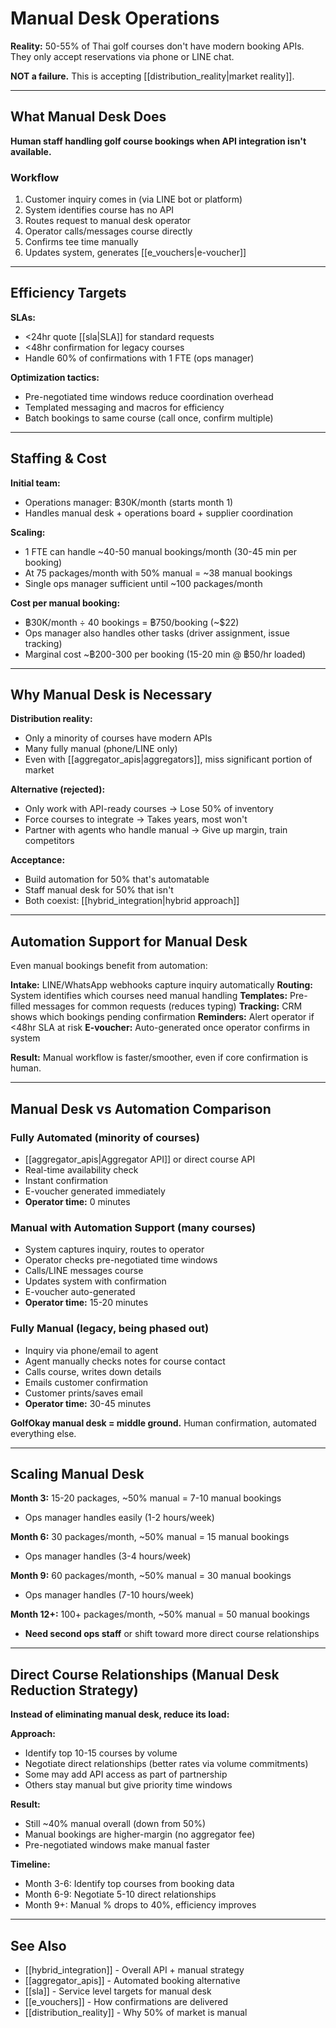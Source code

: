 # Manual Desk Operations

**Reality:** 50-55% of Thai golf courses don't have modern booking APIs. They only accept reservations via phone or LINE chat.

**NOT a failure.** This is accepting [[distribution_reality|market reality]].

---

## What Manual Desk Does

**Human staff handling golf course bookings when API integration isn't available.**

### Workflow

1. Customer inquiry comes in (via LINE bot or platform)
2. System identifies course has no API
3. Routes request to manual desk operator
4. Operator calls/messages course directly
5. Confirms tee time manually
6. Updates system, generates [[e_vouchers|e-voucher]]

---

## Efficiency Targets

**SLAs:**
- <24hr quote [[sla|SLA]] for standard requests
- <48hr confirmation for legacy courses
- Handle 60% of confirmations with 1 FTE (ops manager)

**Optimization tactics:**
- Pre-negotiated time windows reduce coordination overhead
- Templated messaging and macros for efficiency
- Batch bookings to same course (call once, confirm multiple)

---

## Staffing & Cost

**Initial team:**
- Operations manager: ฿30K/month (starts month 1)
- Handles manual desk + operations board + supplier coordination

**Scaling:**
- 1 FTE can handle ~40-50 manual bookings/month (30-45 min per booking)
- At 75 packages/month with 50% manual = ~38 manual bookings
- Single ops manager sufficient until ~100 packages/month

**Cost per manual booking:**
- ฿30K/month ÷ 40 bookings = ฿750/booking (~$22)
- Ops manager also handles other tasks (driver assignment, issue tracking)
- Marginal cost ~฿200-300 per booking (15-20 min @ ฿50/hr loaded)

---

## Why Manual Desk is Necessary

**Distribution reality:**
- Only a minority of courses have modern APIs
- Many fully manual (phone/LINE only)
- Even with [[aggregator_apis|aggregators]], miss significant portion of market

**Alternative (rejected):**
- Only work with API-ready courses → Lose 50% of inventory
- Force courses to integrate → Takes years, most won't
- Partner with agents who handle manual → Give up margin, train competitors

**Acceptance:**
- Build automation for 50% that's automatable
- Staff manual desk for 50% that isn't
- Both coexist: [[hybrid_integration|hybrid approach]]

---

## Automation Support for Manual Desk

Even manual bookings benefit from automation:

**Intake:** LINE/WhatsApp webhooks capture inquiry automatically
**Routing:** System identifies which courses need manual handling
**Templates:** Pre-filled messages for common requests (reduces typing)
**Tracking:** CRM shows which bookings pending confirmation
**Reminders:** Alert operator if <48hr SLA at risk
**E-voucher:** Auto-generated once operator confirms in system

**Result:** Manual workflow is faster/smoother, even if core confirmation is human.

---

## Manual Desk vs Automation Comparison

### Fully Automated (minority of courses)
- [[aggregator_apis|Aggregator API]] or direct course API
- Real-time availability check
- Instant confirmation
- E-voucher generated immediately
- **Operator time:** 0 minutes

### Manual with Automation Support (many courses)
- System captures inquiry, routes to operator
- Operator checks pre-negotiated time windows
- Calls/LINE messages course
- Updates system with confirmation
- E-voucher auto-generated
- **Operator time:** 15-20 minutes

### Fully Manual (legacy, being phased out)
- Inquiry via phone/email to agent
- Agent manually checks notes for course contact
- Calls course, writes down details
- Emails customer confirmation
- Customer prints/saves email
- **Operator time:** 30-45 minutes

**GolfOkay manual desk = middle ground.** Human confirmation, automated everything else.

---

## Scaling Manual Desk

**Month 3:** 15-20 packages, ~50% manual = 7-10 manual bookings
- Ops manager handles easily (1-2 hours/week)

**Month 6:** 30 packages/month, ~50% manual = 15 manual bookings
- Ops manager handles (3-4 hours/week)

**Month 9:** 60 packages/month, ~50% manual = 30 manual bookings
- Ops manager handles (7-10 hours/week)

**Month 12+:** 100+ packages/month, ~50% manual = 50 manual bookings
- **Need second ops staff** or shift toward more direct course relationships

---

## Direct Course Relationships (Manual Desk Reduction Strategy)

**Instead of eliminating manual desk, reduce its load:**

**Approach:**
- Identify top 10-15 courses by volume
- Negotiate direct relationships (better rates via volume commitments)
- Some may add API access as part of partnership
- Others stay manual but give priority time windows

**Result:**
- Still ~40% manual overall (down from 50%)
- Manual bookings are higher-margin (no aggregator fee)
- Pre-negotiated windows make manual faster

**Timeline:**
- Month 3-6: Identify top courses from booking data
- Month 6-9: Negotiate 5-10 direct relationships
- Month 9+: Manual % drops to 40%, efficiency improves

---

## See Also

- [[hybrid_integration]] - Overall API + manual strategy
- [[aggregator_apis]] - Automated booking alternative
- [[sla]] - Service level targets for manual desk
- [[e_vouchers]] - How confirmations are delivered
- [[distribution_reality]] - Why 50% of market is manual
